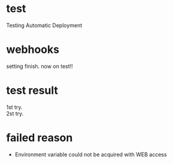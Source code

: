 # test
Testing Automatic Deployment

# webhooks
setting finish.
now on test!!

# test result
1st try.  
2st try.  

# failed reason
- Environment variable could not be acquired with WEB access
